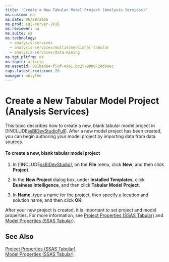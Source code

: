 ```yaml
---
title: "Create a New Tabular Model Project (Analysis Services)"
ms.custom: na
ms.date: 06/29/2016
ms.prod: sql-server-2016
ms.reviewer: na
ms.suite: na
ms.technology: 
  - analysis-services
  - analysis-services/multidimensional-tabular
  - analysis-services/data-mining
ms.tgt_pltfrm: na
ms.topic: article
ms.assetid: 001bed84-f50f-4961-bc25-9906728d99ec
caps.latest.revision: 20
manager: mblythe
---
```

# Create a New Tabular Model Project (Analysis Services)
This topic describes how to create a new, blank tabular model project in [!INCLUDE[ssBIDevStudioFull](../../Topics/TopicNameContainA/tokens/ssBIDevStudioFull_md.md)]. After a new model project has been created, you can begin authoring your model project by importing data from data sources.  
  
#### To create a new, blank tabular model project  
  
1.  In [!INCLUDE[ssBIDevStudio](../../Topics/TopicNameContainA/tokens/ssBIDevStudio_md.md)], on the **File** menu, click **New**, and then click **Project**.  
  
2.  In the **New Project** dialog box, under **Installed Templates**, click **Business Intelligence**, and then click **Tabular Model Project**.  
  
3.  In **Name**, type a name for the project, then specify a location and solution name, and then click **OK**.  
  
 After your new project is created, it is important to set project and model properties. For more information, see [Project Properties (SSAS Tabular)](../../Topics/TopicNameNotContainA/Project-Properties--SSAS-Tabular-.md) and [Model Properties (SSAS Tabular)](../../Topics/TopicNameNotContainA/Model-Properties--SSAS-Tabular-.md).  
  
## See Also  
 [Project Properties (SSAS Tabular)](../../Topics/TopicNameNotContainA/Project-Properties--SSAS-Tabular-.md)   
 [Model Properties (SSAS Tabular)](../../Topics/TopicNameNotContainA/Model-Properties--SSAS-Tabular-.md)